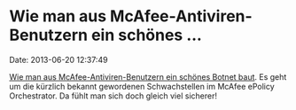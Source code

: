 Wie man aus McAfee-Antiviren-Benutzern ein schönes \...
=======================================================

Date: 2013-06-20 12:37:49

[Wie man aus McAfee-Antiviren-Benutzern ein schönes Botnet
baut](http://funoverip.net/2013/06/mcafee-epolicy-0wner-preview/). Es
geht um die kürzlich bekannt gewordenen Schwachstellen im McAfee ePolicy
Orchestrator. Da fühlt man sich doch gleich viel sicherer!
